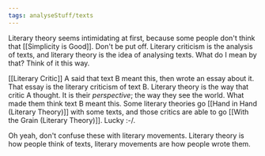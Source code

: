 ```yaml
---
tags: analyseStuff/texts
---
```


Literary theory seems intimidating at first, because some people don't think that [[Simplicity is Good]]. Don't be put off. Literary criticism is the analysis of texts, and literary theory is the idea of analysing texts. What do I mean by that? Think of it this way.

[[Literary Critic]] A said that text B meant this, then wrote an essay about it. That essay is the literary criticism of text B. Literary theory is the way that critic A thought. It is their *perspective*; the way they see the world. What made them think text B meant this. Some literary theories go [[Hand in Hand (Literary Theory)]] with some texts, and those critics are able to go [[With the Grain (Literary Theory)]]. Lucky :-/.

Oh yeah, don't confuse these with literary movements. Literary theory is how people think of texts, literary movements are how people wrote them.